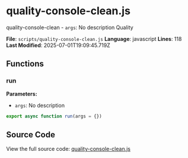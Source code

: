 # quality-console-clean.js

<module>quality-console-clean</module>
<description>- `args`: No description</description>
<category>Quality</category>

**File**: `scripts/quality-console-clean.js`
**Language**: javascript
**Lines**: 118
**Last Modified**: 2025-07-01T19:09:45.719Z

## Functions

### run

**Parameters:**
- `args`: No description

```javascript
export async function run(args = {})
```

## Source Code

View the full source code: [quality-console-clean.js](scripts/quality-console-clean.js)
